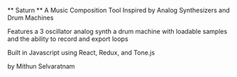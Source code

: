 ** Saturn **
A Music Composition Tool Inspired by Analog Synthesizers and Drum Machines

Features a 3 oscillator analog synth
a drum machine with loadable samples
and the ability to record and export loops

Built in Javascript using React, Redux, and Tone.js

by Mithun Selvaratnam
